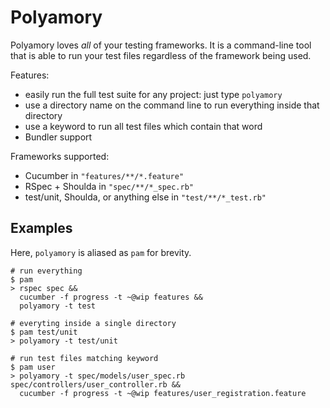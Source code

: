 # Polyamory

Polyamory loves *all* of your testing frameworks. It is a command-line tool that is able to run your test files regardless of the framework being used.

Features:

* easily run the full test suite for any project: just type `polyamory`
* use a directory name on the command line to run everything inside that directory
* use a keyword to run all test files which contain that word
* Bundler support

Frameworks supported:

* Cucumber in `"features/**/*.feature"`
* RSpec + Shoulda in `"spec/**/*_spec.rb"`
* test/unit, Shoulda, or anything else in `"test/**/*_test.rb"`

## Examples

Here, `polyamory` is aliased as `pam` for brevity.

    # run everything
    $ pam
    > rspec spec &&
      cucumber -f progress -t ~@wip features &&
      polyamory -t test
    
    # everyting inside a single directory
    $ pam test/unit
    > polyamory -t test/unit
    
    # run test files matching keyword
    $ pam user
    > polyamory -t spec/models/user_spec.rb spec/controllers/user_controller.rb &&
      cucumber -f progress -t ~@wip features/user_registration.feature 